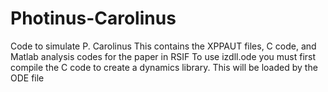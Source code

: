 # Photinus-Carolinus
Code to simulate P. Carolinus
This contains the XPPAUT files, C code, and Matlab analysis codes for the paper in RSIF
To use izdll.ode you must first compile the C code to create a dynamics library. This will be loaded by the ODE file

